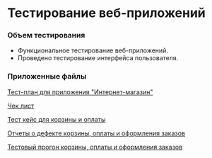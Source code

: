# Тестирование веб-приложений

### Объем тестирования

- Функциональное тестирование веб-приложений.
- Проведено тестирование интерфейса пользователя.

### Приложенные файлы

[Тест-план для приложения "Интернет-магазин"](https://docs.google.com/spreadsheets/d/1NHb8nMcSpWZFjsW6UgLkOh3CRLRhsPhHzAq4844FAE8/edit?gid=0#gid=0)

[Чек лист](https://docs.google.com/spreadsheets/d/1CTOWWjcKTxDDIW2rf2U9MSFTCUS388HzPwVZkdBlGm4/edit?usp=sharing)

[Тест кейс для корзины и оплаты](https://app.qase.io/project/G8?previewMode=side&suite=187)

[Отчеты о дефекте корзины, оплаты и оформления заказов](https://github.com/ospvdm/web/blob/main/G8-Express%2Brun%2B2024_09_08.pdf)

[Тестовый прогон корзины, оплаты и оформления заказов](https://github.com/ospvdm/web/blob/main/Issues%20(1).xlsx)

